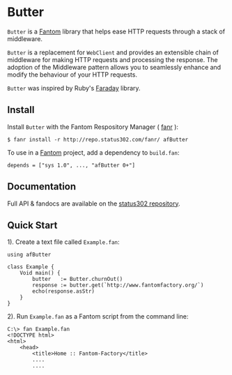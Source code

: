 # Butter

`Butter` is a [Fantom](http://fantom.org/) library that helps ease HTTP requests through a stack of middleware.

`Butter` is a replacement for `WebClient` and provides an extensible chain of middleware for making HTTP requests and processing the response.
The adoption of the Middleware pattern allows you to seamlessly enhance and modify the behaviour of your HTTP requests.

`Butter` was inspired by Ruby's [Faraday](https://github.com/lostisland/faraday) library.



## Install

Install `Butter` with the Fantom Respository Manager ( [fanr](http://fantom.org/doc/docFanr/Tool.html#install) ):

    $ fanr install -r http://repo.status302.com/fanr/ afButter

To use in a [Fantom](http://fantom.org/) project, add a dependency to `build.fan`:

    depends = ["sys 1.0", ..., "afButter 0+"]



## Documentation

Full API & fandocs are available on the [status302 repository](http://repo.status302.com/doc/afButter/#overview).



## Quick Start

1). Create a text file called `Example.fan`:

    using afButter

    class Example {
        Void main() {
            butter   := Butter.churnOut()
            response := butter.get(`http://www.fantomfactory.org/`)
            echo(response.asStr)
        }
    }

2). Run `Example.fan` as a Fantom script from the command line:

    C:\> fan Example.fan
    <!DOCTYPE html>
    <html>
        <head>
            <title>Home :: Fantom-Factory</title>
            ....
            ....

